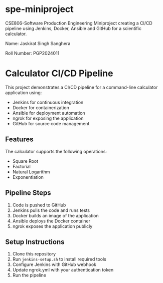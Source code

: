 # spe-miniproject
CSE806-Software Production Engineering Miniproject creating a CI/CD pipeline using Jenkins, Docker, Ansible and GitHub for a scientific calculator.

Name: Jaskirat Singh Sanghera

Roll Number: PGP2024011

# Calculator CI/CD Pipeline

This project demonstrates a CI/CD pipeline for a command-line calculator application using:
- Jenkins for continuous integration
- Docker for containerization
- Ansible for deployment automation
- ngrok for exposing the application
- GitHub for source code management

## Features

The calculator supports the following operations:
- Square Root
- Factorial
- Natural Logarithm
- Exponentiation

## Pipeline Steps

1. Code is pushed to GitHub
2. Jenkins pulls the code and runs tests
3. Docker builds an image of the application
4. Ansible deploys the Docker container
5. ngrok exposes the application publicly

## Setup Instructions

1. Clone this repository
2. Run `jenkins-setup.sh` to install required tools
3. Configure Jenkins with GitHub webhook
4. Update ngrok.yml with your authentication token
5. Run the pipeline
